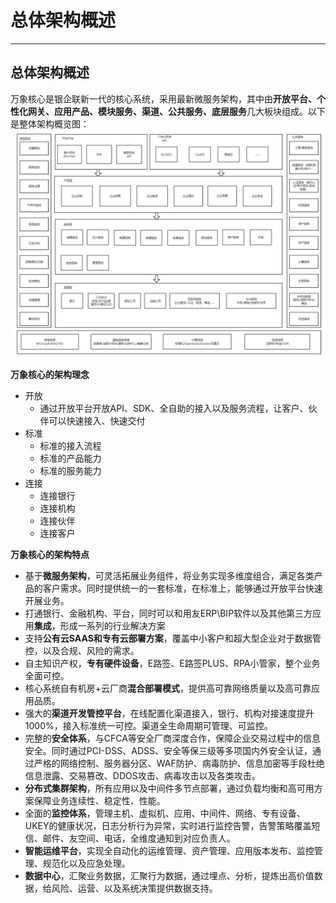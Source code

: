 # 总体架构概述

---

## 总体架构概述

万象核心是银企联新一代的核心系统，采用最新微服务架构，其中由**开放平台、个性化网关、应用产品、模块服务、渠道、公共服务、底层服务**几大板块组成。以下是整体架构概览图：![](/assets/01-01-万象核心架构-02.png)

**万象核心的架构理念**

* 开放
  * 通过开放平台开放API、SDK、全自助的接入以及服务流程，让客户、伙伴可以快速接入、快速交付
* 标准
  * 标准的接入流程
  * 标准的产品能力
  * 标准的服务能力
* 连接
  * 连接银行
  * 连接机构
  * 连接伙伴
  * 连接客户

**万象核心的架构特点**

* 基于**微服务架构**，可灵活拓展业务组件，将业务实现多维度组合，满足各类产品的客户需求。同时提供统一的一套标准，在标准上，能够通过开放平台快速开展业务。
* 打通银行、金融机构、平台，同时可以和用友ERP\BIP软件以及其他第三方应用**集成**，形成一系列的行业解决方案
* 支持**公有云SAAS和专有云部署方案**，覆盖中小客户和超大型企业对于数据管控，以及合规、风险的需求。
* 自主知识产权，**专有硬件设备**，E路签、E路签PLUS、RPA小管家，整个业务全面可控。
* 核心系统自有机房+云厂商**混合部署模式**，提供高可靠网络质量以及高可靠应用品质。
* 强大的**渠道开发管控平台**，在线配置化渠道接入，银行、机构对接速度提升1000%，接入标准统一可控。渠道全生命周期可管理、可监控。
* 完整的**安全体系**，与CFCA等安全厂商深度合作，保障企业交易过程中的信息安全。同时通过PCI-DSS、ADSS、安全等保三级等多项国内外安全认证，通过严格的网络控制、服务器分区、WAF防护、病毒防护、信息加密等手段杜绝信息泄露、交易篡改、DDOS攻击、病毒攻击以及各类攻击。
* **分布式集群架构**，所有应用以及中间件多节点部署，通过负载均衡和高可用方案保障业务连续性、稳定性、性能。
* 全面的**监控体系**，管理主机、虚拟机、应用、中间件、网络、专有设备、UKEY的健康状况，日志分析行为异常，实时进行监控告警，告警策略覆盖短信、邮件、友空间、电话，全维度通知到对应负责人。
* **智能运维平台**，实现全自动化的运维管理、资产管理、应用版本发布、监控管理、规范化以及应急处理。
* **数据中心**，汇聚业务数据，汇聚行为数据，通过埋点、分析，提炼出高价值数据，给风险、运营、以及系统决策提供数据支持。



